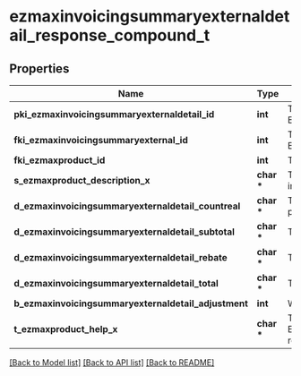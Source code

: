 # ezmaxinvoicingsummaryexternaldetail_response_compound_t

## Properties
Name | Type | Description | Notes
------------ | ------------- | ------------- | -------------
**pki_ezmaxinvoicingsummaryexternaldetail_id** | **int** | The unique ID of the Ezmaxinvoicingsummaryexternaldetail | [optional] 
**fki_ezmaxinvoicingsummaryexternal_id** | **int** | The unique ID of the Ezmaxinvoicingsummaryexternal | [optional] 
**fki_ezmaxproduct_id** | **int** | The unique ID of the Ezmaxproduct | 
**s_ezmaxproduct_description_x** | **char \*** | The description of the Ezmaxproduct in the language of the requester | 
**d_ezmaxinvoicingsummaryexternaldetail_countreal** | **char \*** | The count item invoiced for the product | 
**d_ezmaxinvoicingsummaryexternaldetail_subtotal** | **char \*** | The subtotal invoiced for the product | 
**d_ezmaxinvoicingsummaryexternaldetail_rebate** | **char \*** | The rebate for the product | 
**d_ezmaxinvoicingsummaryexternaldetail_total** | **char \*** | The total invoiced for the product | 
**b_ezmaxinvoicingsummaryexternaldetail_adjustment** | **int** | Whether it&#39;s an adjustment | 
**t_ezmaxproduct_help_x** | **char \*** | The help message of the Ezmaxproduct in the language of the requester | 

[[Back to Model list]](../README.md#documentation-for-models) [[Back to API list]](../README.md#documentation-for-api-endpoints) [[Back to README]](../README.md)


